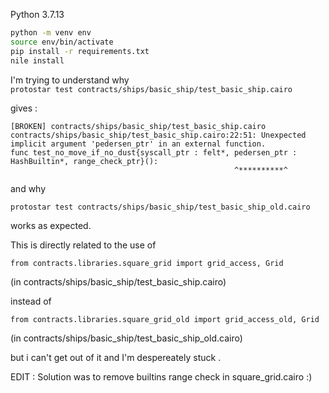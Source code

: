 Python 3.7.13

```bash
python -m venv env
source env/bin/activate
pip install -r requirements.txt
nile install
```

I'm trying to understand why  
`protostar test contracts/ships/basic_ship/test_basic_ship.cairo` 

gives :
```
[BROKEN] contracts/ships/basic_ship/test_basic_ship.cairo                       
contracts/ships/basic_ship/test_basic_ship.cairo:22:51: Unexpected implicit argument 'pedersen_ptr' in an external function.
func test_no_move_if_no_dust{syscall_ptr : felt*, pedersen_ptr : HashBuiltin*, range_check_ptr}():
                                                  ^**********^

```

and why 

`protostar test contracts/ships/basic_ship/test_basic_ship_old.cairo` 

works as expected. 

This is directly related to the use of 
```cairo
from contracts.libraries.square_grid import grid_access, Grid
```
(in contracts/ships/basic_ship/test_basic_ship.cairo)

instead of 
```cairo
from contracts.libraries.square_grid_old import grid_access_old, Grid
```
(in contracts/ships/basic_ship/test_basic_ship_old.cairo)

but i can't get out of it and I'm despereately stuck . 



EDIT : Solution was to remove builtins range check in square_grid.cairo :)
